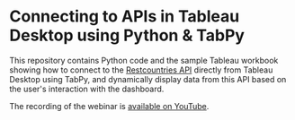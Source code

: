 # Connecting to APIs in Tableau Desktop using Python &amp; TabPy

This repository contains Python code and the sample Tableau workbook showing how to connect to the [Restcountries API](https://restcountries.com/) directly from Tableau Desktop using TabPy, and dynamically display data from this API based on the user's interaction with the dashboard.

The recording of the webinar is [available on YouTube](https://www.youtube.com/watch?v=Xk67f45BuoA).
